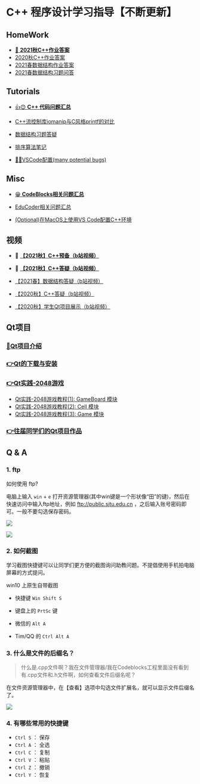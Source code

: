 # C++ 程序设计学习指导【不断更新】


## HomeWork

* [👀  **2021秋C++作业答案**](codes/21fall/README.md)
* [2020秋C++作业答案](codes/20fall/README.md)
* [2021春数据结构作业答案](codes/21spring/README.md)
* [2021春数据结构习题问答](tutorials/DS-quiz.md)

## Tutorials


* [👍😊 **C++ 代码问题汇总**](tutorials/Cpp.md)

* [C++流控制库iomanip与C风格printf的对比](tutorials/CppFormat.md)


* [数据结构习题答疑](tutorials/DS-quiz.md)

* [排序算法笔记](codes/sort/sort.md)

* [🤦‍♂️VSCode配置(many potential bugs)](codes/VSCode)


## Misc

* [😁 **CodeBlocks相关问题汇总**](tutorials/CodeBlocks.md)

* [EduCoder相关问题汇总](tutorials/EduCoder.md)

* [(Optional)在MacOS上使用VS Code配置C++环境](https://code.visualstudio.com/docs/cpp/config-clang-mac)



## 视频


* 👀 [**【2021秋】C++预备（b站视频）**](https://www.bilibili.com/video/BV1n34y1U7Y3/)
* 👀 [**【2021秋】C++答疑（b站视频）**](https://b23.tv/qk3cBg)


* [【2021春】数据结构答疑（b站视频）](https://www.bilibili.com/video/BV1Hp4y1t77L/)
* [【2020秋】C++答疑（b站视频）](https://www.bilibili.com/video/BV1mt4y1a71t/)
* [【2020秋】学生Qt项目展示（b站视频）](https://www.bilibili.com/video/BV1Hr4y1T7y1)


## Qt项目 


### [🥰Qt项目介绍](labs/README.md)

### [👉Qt的下载与安装](tutorials/qt-install.md)

### [👉Qt实践-2048游戏](tutorials/qt-2048-v1.md)

* [Qt实践-2048游戏教程(1): GameBoard 模块](tutorials/qt-2048-v1.md)
* [Qt实践-2048游戏教程(2): Cell 模块](tutorials/qt-2048-v2.md)
* [Qt实践-2048游戏教程(3): Game 模块](tutorials/qt-2048-v3.md)

### [👉往届同学们的Qt项目作品](https://gitee.com/OneForward/QtGallery)



<!-- <details>
  <summary> Q & A  </summary> -->
## Q & A
### 1. ftp

如何使用 ftp?

电脑上输入 `win` + `e` 打开资源管理器(其中win键是一个形状像“田”的键)，然后在快速访问中输入ftp地址，例如 ftp://public.sjtu.edu.cn ，之后输入账号密码即可。一般不要勾选保存密码。

![](tutorials/imgs/ftp_start.png)

![](tutorials/imgs/ftp_url.png)

### 2. 如何截图

学习截图快捷键可以让同学们更方便的截图询问助教问题。不提倡使用手机拍电脑屏幕的方式提问。

win10 上原生自带截图

- 快捷键 `Win Shift S` 
- 键盘上的 `PrtSc` 键

- 微信的 `Alt A` 
- Tim/QQ 的 `Ctrl Alt A`

### 3. 什么是文件的后缀名？

> 什么是.cpp文件啊？我在文件管理器/我在Codeblocks工程里面没有看到有.cpp文件和.h文件啊，如何查看文件后缀名呢？

在文件资源管理器中，在【查看】选项中勾选文件扩展名，就可以显示文件后缀名了。

![](tutorials/imgs/file_ext.png)

### 4. 有哪些常用的快捷键

* `Ctrl S` ： 保存
* `Ctrl A` ： 全选
* `Ctrl C` ： 复制
* `Ctrl V` ： 粘贴
* `Ctrl Z` ： 撤销
* `Ctrl Y` ： 恢复

<!-- </details> -->

